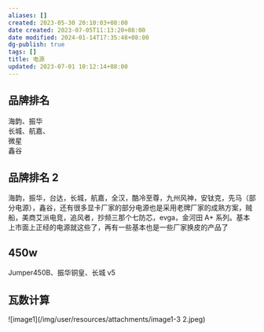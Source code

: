 ```yaml
---
aliases: []
created: 2023-05-30 20:10:03+08:00
date created: 2023-07-05T11:13:20+08:00
date modified: 2024-01-14T17:35:48+08:00
dg-publish: true
tags: []
title: 电源
updated: 2023-07-01 10:12:14+08:00
---
```


## 品牌排名
海韵、振华  
长城、航嘉、  
微星  
鑫谷

## 品牌排名 2
海韵，振华，台达，长城，航嘉，全汉，酷冷至尊，九州风神，安钛克，先马（部分电源），鑫谷，还有很多显卡厂家的部分电源也是采用老牌厂家的成熟方案，贼船，美商艾派电竞，追风者，抄频三那个七防芯，evga，金河田 A+ 系列。基本上市面上正经的电源就这些了，再有一些基本也是一些厂家换皮的产品了

## 450w
Jumper450B、振华铜皇、长城 v5 

## 瓦数计算
![image1](/img/user/resources/attachments/image1-3 2.jpeg)